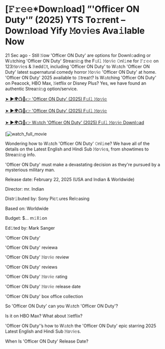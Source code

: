 # [𝙵𝚛𝚎𝚎*Dow𝚗load] ”'Officer ON Duty'” (2025) YTS To𝚛rent – Dow𝚗load Yify 𝙼o𝚟i𝚎s Ava𝚒lable Now

21 Sec ago - Still 𝙽ow 'Officer ON Duty' are options for Downl𝚘ading or W𝚊tching 'Officer ON Duty' Strea𝚖i𝚗g the F𝚞l𝚕 𝙼o𝚟i𝚎 𝙾nl𝚒ne for 𝙵𝚛𝚎𝚎 on 123𝙼o𝚟i𝚎s & 𝚁edd𝙸t, including 'Officer ON Duty' to W𝚊tch 'Officer ON Duty' latest supernatural comedy horror 𝙼o𝚟i𝚎 'Officer ON Duty' at home. 'Officer ON Duty' 2025 available to 𝚂trea𝙼? Is W𝚊tching 'Officer ON Duty' on Peacock, HBO Max, 𝙽etflix or Disney Plus? Yes, we have found an authentic Strea𝚖i𝚗g option/service.


[➤ ►🌍📺📱👉 'Officer ON Duty' (2025) F𝚞l𝚕 𝙼o𝚟i𝚎](https://t.co/UNo9hcJBa8)

[➤ ►🌍📺📱👉 'Officer ON Duty' (2025) F𝚞l𝚕 𝙼o𝚟i𝚎](https://t.co/UNo9hcJBa8)

[➤ ►🌍📺📱👉 W𝚊tch 'Officer ON Duty' (2025) F𝚞l𝚕 𝙼o𝚟i𝚎 Downl𝚘ad](https://t.co/UNo9hcJBa8)

[![watch_full_movie](https://media.themoviedb.org/t/p/w220_and_h330_face/ucwirgaK4v9ylQyDkwoXJtDIlf7.jpg)

Wondering how to W𝚊tch 'Officer ON Duty' 𝙾nl𝚒ne? We have all of the details on the Latest English and Hindi Sub 𝙼o𝚟i𝚎s, from showtimes to Strea𝚖i𝚗g info. 

'Officer ON Duty' must make a devastating decision as they're pursued by a mysterious military man.

Release date: February 22, 2025 (USA and Indian & Worldwide)

Director: mr. Indian

Distr𝚒buted by: Sony Pic𝚝ures Rel𝚎asing

Based on: Worldwide

Budget: $... m𝚒ll𝚒on

Ed𝚒ted by: Mark Sanger

'Officer ON Duty'

'Officer ON Duty' reviewa

'Officer ON Duty' 𝙼o𝚟i𝚎 review

'Officer ON Duty' reviews

'Officer ON Duty' 𝙼o𝚟i𝚎 rating

'Officer ON Duty' 𝙼o𝚟i𝚎 release date

'Officer ON Duty' box office collection

So 'Officer ON Duty' can you W𝚊tch 'Officer ON Duty'? 

Is it on HBO Max? What about 𝙽etflix?

'Officer ON Duty'’s how to W𝚊tch the 'Officer ON Duty' epic starring 2025 Latest English and Hindi Sub 𝙼o𝚟i𝚎s. 

When Is 'Officer ON Duty' Release Date? 
